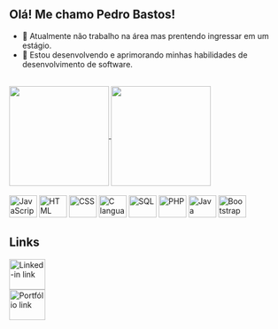 ## Olá! Me chamo Pedro Bastos!

- 🔭 Atualmente não trabalho na área mas prentendo ingressar em um estágio.
- 🌱 Estou desenvolvendo e aprimorando minhas habilidades de desenvolvimento de software.

<div ><br>
  <a href="https://github.com/Pedroguibas">
  <img height=180 align="center" src="https://github-readme-stats.vercel.app/api?username=Pedroguibas&icons=true&theme=cobalt" />
  </a>
  <a href="https://github.com/Pedroguibas">
    <img height=180 align="center" src="https://github-readme-stats.vercel.app/api/top-langs?username=Pedroguibas&layout=compact&langs_count=8&card_width=320&theme=cobalt" />
  </a>
</div>

<div style="display: inline-block;"><br>
  <img alt="JavaScript" height="40" width="50" src="https://cdn.jsdelivr.net/gh/devicons/devicon@latest/icons/javascript/javascript-plain.svg" />
  <img alt="HTML" height="40" width="50" src="https://cdn.jsdelivr.net/gh/devicons/devicon@latest/icons/html5/html5-original.svg" />
  <img alt="CSS" height="40" width="50" src="https://cdn.jsdelivr.net/gh/devicons/devicon@latest/icons/css3/css3-original.svg" />
  <img alt="C language" height="40" width="50" src="https://cdn.jsdelivr.net/gh/devicons/devicon@latest/icons/c/c-original.svg" />
  <img alt="SQL" height="40" width="50" src="https://cdn.jsdelivr.net/gh/devicons/devicon@latest/icons/azuresqldatabase/azuresqldatabase-original.svg" /> 
  <img alt="PHP" height="40" width="50" src="https://cdn.jsdelivr.net/gh/devicons/devicon@latest/icons/php/php-original.svg" />
  <img alt="Java" height="40" width="50" src="https://cdn.jsdelivr.net/gh/devicons/devicon@latest/icons/java/java-original-wordmark.svg" />  
  <img alt="Bootstrap" height="40" width="50" src="https://cdn.jsdelivr.net/gh/devicons/devicon@latest/icons/bootstrap/bootstrap-original.svg" />
          
          
</div>

## Links


<a href="https://www.linkedin.com/in/pedro-bastos-4275b2243/" style="display: flex; justify-content: around;">
  <img alt="Linked-in link" height="55" width="65" src="https://cdn.jsdelivr.net/gh/devicons/devicon@latest/icons/linkedin/linkedin-original.svg" />
</a>
<a href="https://portfolio-beta-topaz-94.vercel.app/">
  <img alt="Portfólio link" height="55" width="65" src="https://cdn-icons-png.freepik.com/512/5338/5338322.png">
</a>
